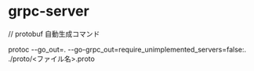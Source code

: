 # grpc-server

// protobuf 自動生成コマンド

protoc --go_out=. --go-grpc_out=require_unimplemented_servers=false:. ./proto/<ファイル名>.proto
